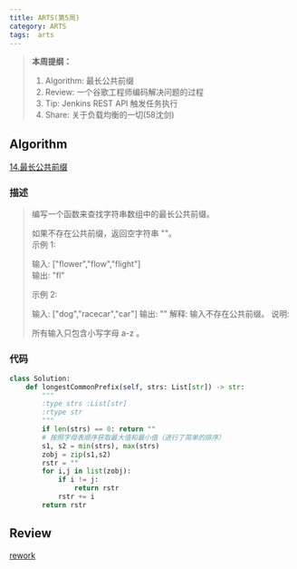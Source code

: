 ```yaml
---
title: ARTS(第5周)
category: ARTS
tags:  arts
---
```


> **本周提纲：**
>
> 1. Algorithm: 最长公共前缀
> 2. Review: 一个谷歌工程师编码解决问题的过程
> 3. Tip: Jenkins REST API 触发任务执行
> 4. Share: 关于负载均衡的一切(58沈剑)

<!-- more -->

## Algorithm

[14.最长公共前缀](https://leetcode-cn.com/problems/longest-common-prefix/)

### 描述

> 编写一个函数来查找字符串数组中的最长公共前缀。
>
> 如果不存在公共前缀，返回空字符串 ""。  
> 示例 1:  
>
> 输入: ["flower","flow","flight"]  
> 输出: "fl"  
>
> 示例 2:
>
> 输入: ["dog","racecar","car"]
> 输出: ""
> 解释: 输入不存在公共前缀。
> 说明:
>
> 所有输入只包含小写字母 a-z 。

### 代码

```python
class Solution:
    def longestCommonPrefix(self, strs: List[str]) -> str:
        """
        :type strs :List[str]
        :rtype str
        """
        if len(strs) == 0: return ""
        # 按照字母表顺序获取最大值和最小值（进行了简单的排序）
        s1, s2 = min(strs), max(strs)
        zobj = zip(s1,s2)
        rstr = ""
        for i,j in list(zobj):
            if i != j:
                return rstr
            rstr += i
        return rstr
```

## Review

[rework](https://rework.withgoogle.com/print/guides/5721312655835136/)
